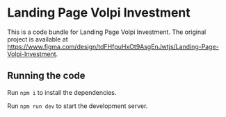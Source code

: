 
  # Landing Page Volpi Investment

  This is a code bundle for Landing Page Volpi Investment. The original project is available at https://www.figma.com/design/tdFHfpuHxOt9AsgEnJwtjs/Landing-Page-Volpi-Investment.

  ## Running the code

  Run `npm i` to install the dependencies.

  Run `npm run dev` to start the development server.
  